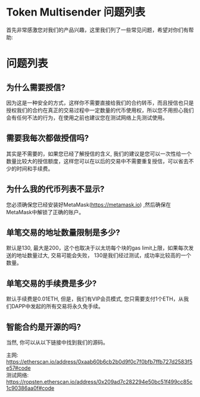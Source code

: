 # Token Multisender 问题列表

首先非常感激您对我们的产品兴趣，这里我们列了一些常见问题，希望对你们有帮助:

# 问题列表

## 为什么需要授信?
因为这是一种安全的方式，这样你不需要直接给我们的合约转币，而且授信也只是授权我们的合约在真正的交易过程中一定数量的代币使用权，所以您不用担心我们会有任何不法的行为，在使用之前也建议您在测试网络上先测试使用。

## 需要我每次都做授信吗?
其实是不需要的，如果您已经了解授信的含义, 我们的建议是您可以一次性给一个数量比较大的授信额度，这样您可以在以后的交易中不需要重复授信，可以省去不少的时间和手续费。

## 为什么我的代币列表不显示?
您必须确保您已经安装好MetaMask(https://metamask.io) ,然后确保在MetaMask中解锁了正确的账户。

## 单笔交易的地址数量限制是多少?
默认是130, 最大是200，这个也取决于以太坊每个块的gas limit上限，如果每次发送的地址数量过大, 交易可能会失败， 130是我们经过测试，成功率比较高的一个数量。

## 单笔交易的手续费是多少?
默认手续费是0.01ETH, 但是，我们有VIP会员模式, 您只需要支付1个ETH，从我们DAPP中发起的所有交易将永久免手续。

## 智能合约是开源的吗?
当然, 你可以从以下链接中找到我们的源码。

主网: https://etherscan.io/address/0xaab60b6cb2b0d9f0c7f0bfb7ffb727d2583f5e57#code  
测试网络: https://ropsten.etherscan.io/address/0x209ad7c282294e50bc51f499cc85c1c90386aa0f#code 









